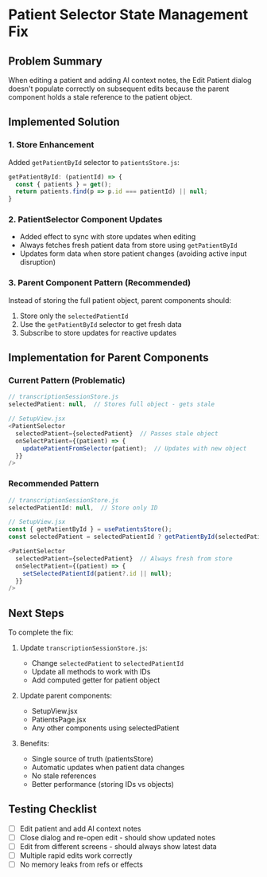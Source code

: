 # Patient Selector State Management Fix

## Problem Summary
When editing a patient and adding AI context notes, the Edit Patient dialog doesn't populate correctly on subsequent edits because the parent component holds a stale reference to the patient object.

## Implemented Solution

### 1. Store Enhancement
Added `getPatientById` selector to `patientsStore.js`:
```javascript
getPatientById: (patientId) => {
  const { patients } = get();
  return patients.find(p => p.id === patientId) || null;
}
```

### 2. PatientSelector Component Updates
- Added effect to sync with store updates when editing
- Always fetches fresh patient data from store using `getPatientById`
- Updates form data when store patient changes (avoiding active input disruption)

### 3. Parent Component Pattern (Recommended)
Instead of storing the full patient object, parent components should:
1. Store only the `selectedPatientId`
2. Use the `getPatientById` selector to get fresh data
3. Subscribe to store updates for reactive updates

## Implementation for Parent Components

### Current Pattern (Problematic)
```javascript
// transcriptionSessionStore.js
selectedPatient: null,  // Stores full object - gets stale

// SetupView.jsx
<PatientSelector
  selectedPatient={selectedPatient}  // Passes stale object
  onSelectPatient={(patient) => {
    updatePatientFromSelector(patient);  // Updates with new object
  }}
/>
```

### Recommended Pattern
```javascript
// transcriptionSessionStore.js
selectedPatientId: null,  // Store only ID

// SetupView.jsx
const { getPatientById } = usePatientsStore();
const selectedPatient = selectedPatientId ? getPatientById(selectedPatientId) : null;

<PatientSelector
  selectedPatient={selectedPatient}  // Always fresh from store
  onSelectPatient={(patient) => {
    setSelectedPatientId(patient?.id || null);
  }}
/>
```

## Next Steps

To complete the fix:

1. Update `transcriptionSessionStore.js`:
   - Change `selectedPatient` to `selectedPatientId`
   - Update all methods to work with IDs
   - Add computed getter for patient object

2. Update parent components:
   - SetupView.jsx
   - PatientsPage.jsx
   - Any other components using selectedPatient

3. Benefits:
   - Single source of truth (patientsStore)
   - Automatic updates when patient data changes
   - No stale references
   - Better performance (storing IDs vs objects)

## Testing Checklist
- [ ] Edit patient and add AI context notes
- [ ] Close dialog and re-open edit - should show updated notes
- [ ] Edit from different screens - should always show latest data
- [ ] Multiple rapid edits work correctly
- [ ] No memory leaks from refs or effects
